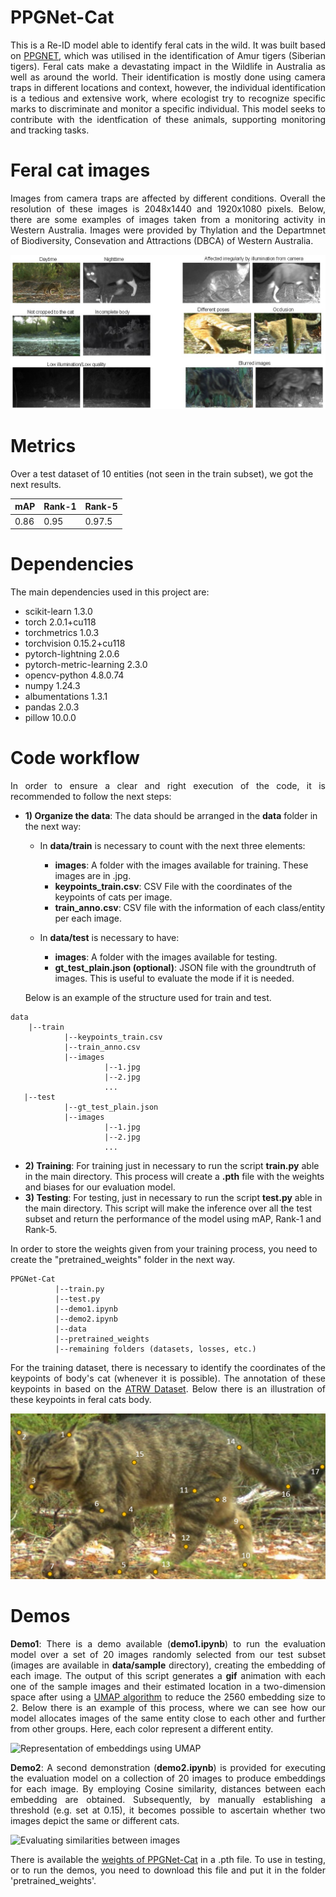 # PPGNet-Cat

<p align="justify"> This is a Re-ID model able to identify feral cats in the wild. It was built based on <a href="https://github.com/LcenArthas/CVWC2019-Amur-Tiger-Re-ID/tree/master">PPGNET</a>, which was utilised in the identification of Amur tigers (Siberian tigers). Feral cats make a devastating impact in the Wildlife in Australia as well as around the world. Their identification is mostly done using camera traps in different locations and context, however, the individual identification is a tedious and extensive work, where ecologist try to recognize specific marks to discriminate and monitor a specific individual. This model seeks to contribute with the identfication of these animals, supporting monitoring and tracking tasks. </p>

# Feral cat images

<p align="justify"> Images from camera traps are affected by different conditions. Overall the resolution of these images is 2048x1440 and 1920x1080 pixels. Below, there are some examples of images taken from a monitoring activity in Western Australia. Images were provided by Thylation and the Departmnet of Biodiversity, Consevation and Attractions (DBCA) of Western Australia. </p>

![Samples of cat images](images/image_samples.jpg)

# Metrics

Over a test dataset of 10 entities (not seen in the train subset), we got the next results.

| mAP  | Rank-1 | Rank-5 |
| ------------- | ------------- | --- |
| 0.86   | 0.95  | 0.97.5 | 

# Dependencies

The main dependencies used in this project are:

* scikit-learn                  1.3.0
* torch                         2.0.1+cu118
* torchmetrics                  1.0.3
* torchvision                   0.15.2+cu118
* pytorch-lightning             2.0.6
* pytorch-metric-learning       2.3.0
* opencv-python                 4.8.0.74
* numpy                         1.24.3
* albumentations                1.3.1
* pandas                        2.0.3
* pillow                        10.0.0

# Code workflow

<p align="justify">In order to ensure a clear and right execution of the code, it is recommended to follow the next steps:

* **1) Organize the data**: The data should be arranged in the **data** folder in the next way:
  * In **data/train** is necessary to count with the next three elements:
     * **images**: A folder with the images available for training. These images are in .jpg.
     * **keypoints_train.csv**: CSV File with the coordinates of the keypoints of cats per image.
     * **train_anno.csv**: CSV file with the information of each class/entity per each image.
     
  * In **data/test** is necessary to have:
     * **images**: A folder with the images available for testing.
     * **gt_test_plain.json (optional)**: JSON file with the groundtruth of images. This is useful to evaluate the mode if it is needed.
   
   Below is an example of the structure used for train and test.</p>
```
data
    |--train
            |--keypoints_train.csv
            |--train_anno.csv
            |--images
                     |--1.jpg
                     |--2.jpg
                     ...
   |--test
            |--gt_test_plain.json
            |--images
                     |--1.jpg
                     |--2.jpg
                     ...                   
```
* **2) Training**: For training just in necessary to run the script **train.py** able in the main directory. This process will create a **.pth** file with the weights and biases for our evaluation model.
* **3) Testing**: For testing, just in necessary to run the script **test.py** able in the main directory. This script will make the inference over all the test subset and return the performance of the model using mAP, Rank-1 and Rank-5.

In order to store the weights given from your training process, you need to create the "pretrained_weights" folder in the next way.

```
PPGNet-Cat
          |--train.py
          |--test.py
          |--demo1.ipynb
          |--demo2.ipynb
          |--data
          |--pretrained_weights
          |--remaining folders (datasets, losses, etc.)
```

<p align="justify"> For the training dataset, there is necessary to identify the coordinates of the keypoints of body's cat (whenever it is possible). The annotation of these keypoints in based on the <a href="https://cvwc2019.github.io/challenge.html">ATRW Dataset</a>. Below there is an illustration of these keypoints in feral cats body. </p>

![Keypoints in body's cat](images/keypoints_example.jpg)

# Demos

<p align="justify"> <b>Demo1</b>: There is a demo available (<b>demo1.ipynb</b>) to run the evaluation model over a set of 20 images randomly selected from our test subset (images are available in <b>data/sample</b> directory), creating the embedding of each image. The output of this script generates a <b>gif</b> animation with each one of the sample images and their estimated location in a two-dimension space after using 
 a <a href="https://github.com/lmcinnes/umap">UMAP algorithm</a> to reduce the 2560 embedding size to 2. Below there is an example of this process, where we can see how our model allocates images of the same entity close to each other and further from other groups. Here, each color represent a different entity.</p>
  
![Representation of embeddings using UMAP](images/pred_samples.gif)

<p align="justify"> <b>Demo2</b>: A second demonstration (<b>demo2.ipynb</b>) is provided for executing the evaluation model on a collection of 20 images to produce embeddings for each image. By employing Cosine similarity, distances between each embedding are obtained. Subsequently, by manually establishing a threshold (e.g. set at 0.15), it becomes possible to ascertain whether two images depict the same or different cats.

![Evaluating similarities between images](images/check_similarities.gif)

<p align="justify">There is available the <a href="https://www.dropbox.com/scl/fi/5ipvmx1xos6vfpmac28io/best_model.pth?rlkey=bc0c2d2rlkteiird17vmmf3bg&dl=0">weights of PPGNet-Cat</a> in a .pth file. To use in testing, or to run the demos, you need to download this file and put it in the folder 'pretrained_weights'.</p>
